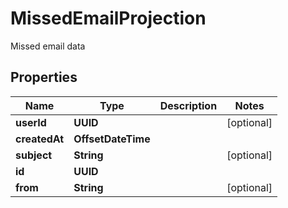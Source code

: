 

# MissedEmailProjection

Missed email data

## Properties

| Name | Type | Description | Notes |
|------------ | ------------- | ------------- | -------------|
|**userId** | **UUID** |  |  [optional] |
|**createdAt** | **OffsetDateTime** |  |  |
|**subject** | **String** |  |  [optional] |
|**id** | **UUID** |  |  |
|**from** | **String** |  |  [optional] |



